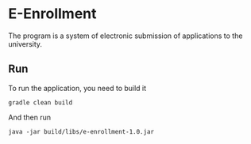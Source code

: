 # E-Enrollment

The program is a system of electronic submission of applications to the university.


## Run 
To run the application, you need to build it 
```
gradle clean build
```

And then run 
```
java -jar build/libs/e-enrollment-1.0.jar
```
